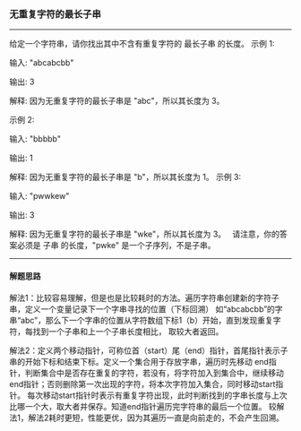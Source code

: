 ### 无重复字符的最长子串
- - -
给定一个字符串，请你找出其中不含有重复字符的 最长子串 的长度。
示例 1:

输入: "abcabcbb"

输出: 3 

解释: 因为无重复字符的最长子串是 "abc"，所以其长度为 3。

示例 2:

输入: "bbbbb"

输出: 1

解释: 因为无重复字符的最长子串是 "b"，所以其长度为 1。
示例 3:

输入: "pwwkew"

输出: 3

解释: 因为无重复字符的最长子串是 "wke"，所以其长度为 3。
     请注意，你的答案必须是 子串 的长度，"pwke" 是一个子序列，不是子串。
- - -
#### 解题思路
解法1：比较容易理解，但是也是比较耗时的方法。遍历字符串创建新的字符子串，定义一个变量记录下一个字串寻找的位置（下标回溯）
如“abcabcbb”的字串“abc”，那么下一个字串的位置从字符数组下标1（b）开始，直到发现重复字符，每找到一个子串和上一个子串长度相比，
取较大者返回。

解法2：定义两个移动指针，可称位首（start）尾（end）指针，首尾指针表示子串的开始下标和结束下标。定义一个集合用于存放字串，遍历时先移动
end指针，判断集合中是否存在重复的字符，若没有，将字符加入到集合中，继续移动end指针；否则删除第一次出现的字符，将本次字符加入集合，同时移动start指针。
每次移动start指针时表示有重复字符出现，此时判断找到的字串长度与上次比哪一个大，取大者并保存。知道end指针遍历完字符串的最后一个位置。
较解法1，解法2耗时更短，性能更优，因为其遍历一直是向前走的，不会产生回溯。